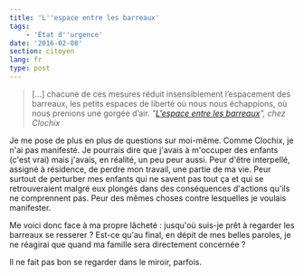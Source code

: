 ```yaml
---
title: 'L''espace entre les barreaux'
tags:
    - 'État d''urgence'
date: '2016-02-08'
section: citoyen
lang: fr
type: post
---
```


> [...] chacune de ces mesures réduit insensiblement l’espacement des barreaux, les petits espaces de liberté où nous nous échappions, où nous prenions une gorgée d’air.
> <cite>"[L'espace entre les barreaux](https://esquisses.clochix.net/2016/02/07/urgence/)", chez Clochix</cite>

Je me pose de plus en plus de questions sur moi-même. Comme Clochix, je n'ai pas manifesté. Je pourrais dire que j'avais à m'occuper des enfants (c'est vrai) mais j'avais, en réalité, un peu peur aussi. Peur d'être interpellé, assigné à résidence, de perdre mon travail, une partie de ma vie. Peur surtout de perturber mes enfants qui ne savent pas tout ça et qui se retrouveraient malgré eux plongés dans des conséquences d'actions qu'ils ne comprennent pas. Peur des mêmes choses contre lesquelles je voulais manifester.

Me voici donc face à ma propre lâcheté : jusqu'où suis-je prêt à regarder les barreaux se resserer ? Est-ce qu'au final, en dépit de mes belles paroles, je ne réagirai que quand ma famille sera directement concernée ?

Il ne fait pas bon se regarder dans le miroir, parfois.
